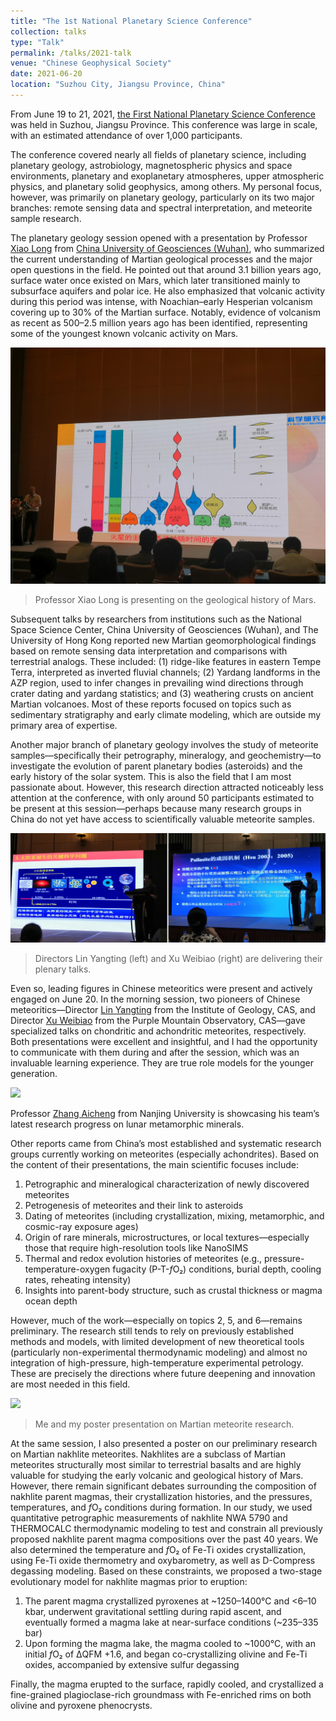```yaml
---
title: "The 1st National Planetary Science Conference"
collection: talks
type: "Talk"
permalink: /talks/2021-talk
venue: "Chinese Geophysical Society"
date: 2021-06-20
location: "Suzhou City, Jiangsu Province, China"
---
```


From June 19 to 21, 2021, [the First National Planetary Science Conference](http://www.igg.cas.cn/kxcb/mtsm/202106/t20210621_6114622.html) was held in Suzhou, Jiangsu Province. This conference was large in scale, with an estimated attendance of over 1,000 participants.

The conference covered nearly all fields of planetary science, including planetary geology, astrobiology, magnetospheric physics and space environments, planetary and exoplanetary atmospheres, upper atmospheric physics, and planetary solid geophysics, among others. My personal focus, however, was primarily on planetary geology, particularly on its two major branches: remote sensing data and spectral interpretation, and meteorite sample research.

The planetary geology session opened with a presentation by Professor [Xiao Long](https://grzy.cug.edu.cn/xiaolong/zh_CN/index.htm) from [China University of Geosciences (Wuhan)](https://en.cug.edu.cn/), who summarized the current understanding of Martian geological processes and the major open questions in the field. He pointed out that around 3.1 billion years ago, surface water once existed on Mars, which later transitioned mainly to subsurface aquifers and polar ice. He also emphasized that volcanic activity during this period was intense, with Noachian–early Hesperian volcanism covering up to 30% of the Martian surface. Notably, evidence of volcanism as recent as 500–2.5 million years ago has been identified, representing some of the youngest known volcanic activity on Mars.

![](/images/20210620-1.jpg)

> Professor Xiao Long is presenting on the geological history of Mars.

Subsequent talks by researchers from institutions such as the National Space Science Center, China University of Geosciences (Wuhan), and The University of Hong Kong reported new Martian geomorphological findings based on remote sensing data interpretation and comparisons with terrestrial analogs. These included: (1) ridge-like features in eastern Tempe Terra, interpreted as inverted fluvial channels; (2) Yardang landforms in the AZP region, used to infer changes in prevailing wind directions through crater dating and yardang statistics; and (3) weathering crusts on ancient Martian volcanoes. Most of these reports focused on topics such as sedimentary stratigraphy and early climate modeling, which are outside my primary area of expertise.

Another major branch of planetary geology involves the study of meteorite samples—specifically their petrography, mineralogy, and geochemistry—to investigate the evolution of parent planetary bodies (asteroids) and the early history of the solar system. This is also the field that I am most passionate about. However, this research direction attracted noticeably less attention at the conference, with only around 50 participants estimated to be present at this session—perhaps because many research groups in China do not yet have access to scientifically valuable meteorite samples.

![](/images/20210620-2.png)

> Directors Lin Yangting (left) and Xu Weibiao (right) are delivering their plenary talks.

Even so, leading figures in Chinese meteoritics were present and actively engaged on June 20. In the morning session, two pioneers of Chinese meteoritics—Director [Lin Yangting](https://igg.cas.cn/sourcedb_igg_cas/cn/zjrck/200907/t20090713_2065532.html) from the Institute of Geology, CAS, and Director [Xu Weibiao](https://orcid.org/0000-0002-6095-4012) from the Purple Mountain Observatory, CAS—gave specialized talks on chondritic and achondritic meteorites, respectively. Both presentations were excellent and insightful, and I had the opportunity to communicate with them during and after the session, which was an invaluable learning experience. They are true role models for the younger generation.

![](/images/20210620-3.jpg)

Professor [Zhang Aicheng](https://es.nju.edu.cn/_s234/za/list.psp) from Nanjing University is showcasing his team’s latest research progress on lunar metamorphic minerals.

Other reports came from China’s most established and systematic research groups currently working on meteorites (especially achondrites). Based on the content of their presentations, the main scientific focuses include:

1. Petrographic and mineralogical characterization of newly discovered meteorites
2. Petrogenesis of meteorites and their link to asteroids
3. Dating of meteorites (including crystallization, mixing, metamorphic, and cosmic-ray exposure ages)
4. Origin of rare minerals, microstructures, or local textures—especially those that require high-resolution tools like NanoSIMS
5. Thermal and redox evolution histories of meteorites (e.g., pressure-temperature-oxygen fugacity (P-T-*f*O₂) conditions, burial depth, cooling rates, reheating intensity)
6. Insights into parent-body structure, such as crustal thickness or magma ocean depth

However, much of the work—especially on topics 2, 5, and 6—remains preliminary. The research still tends to rely on previously established methods and models, with limited development of new theoretical tools (particularly non-experimental thermodynamic modeling) and almost no integration of high-pressure, high-temperature experimental petrology. These are precisely the directions where future deepening and innovation are most needed in this field.

![](/images/20210620-4.jpg)

> Me and my poster presentation on Martian meteorite research.

At the same session, I also presented a poster on our preliminary research on Martian nakhlite meteorites. Nakhlites are a subclass of Martian meteorites structurally most similar to terrestrial basalts and are highly valuable for studying the early volcanic and geological history of Mars. However, there remain significant debates surrounding the composition of nakhlite parent magmas, their crystallization histories, and the pressures, temperatures, and *f*O₂ conditions during formation. In our study, we used quantitative petrographic measurements of nakhlite NWA 5790 and THERMOCALC thermodynamic modeling to test and constrain all previously proposed nakhlite parent magma compositions over the past 40 years. We also determined the temperature and *f*O₂ of Fe-Ti oxides crystallization, using Fe-Ti oxide thermometry and oxybarometry, as well as D-Compress degassing modeling. Based on these constraints, we proposed a two-stage evolutionary model for nakhlite magmas prior to eruption:

1. The parent magma crystallized pyroxenes at ~1250–1400°C and <6–10 kbar, underwent gravitational settling during rapid ascent, and eventually formed a magma lake at near-surface conditions (~235–335 bar)
2. Upon forming the magma lake, the magma cooled to ~1000°C, with an initial *f*O₂ of ΔQFM +1.6, and began co-crystallizing olivine and Fe-Ti oxides, accompanied by extensive sulfur degassing

Finally, the magma erupted to the surface, rapidly cooled, and crystallized a fine-grained plagioclase-rich groundmass with Fe-enriched rims on both olivine and pyroxene phenocrysts.
